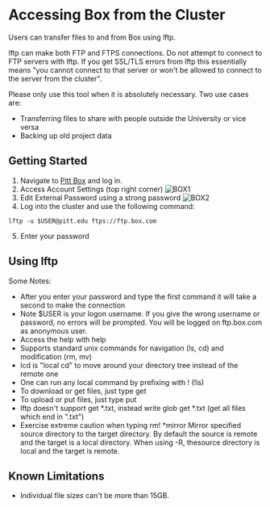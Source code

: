 # Accessing Box from the Cluster
Users can transfer files to and from Box using lftp.

lftp can make both FTP and FTPS connections. Do not attempt to connect to 
FTP servers with lftp. If you get SSL/TLS errors from lftp this essentially
means "you cannot connect to that server or won't be allowed to connect
to the server from the cluster".

Please only use this tool when it is absolutely necessary. 
Two use cases are:
- Transferring files to share with people outside the University or vice versa
- Backing up old project data

## Getting Started
1. Navigate to [Pitt Box](https://pitt.app.box.com/) and log in.
2. Access Account Settings (top right corner)
![BOX1](../../_assets/img/data-management/box_1.png)
3. Edit External Password using a strong password
![BOX2](../../_assets/img/data-management/box_2.png)
4. Log into the cluster and use the following command:
```commandline
lftp -u $USER@pitt.edu ftps://ftp.box.com
```
5. Enter your password

## Using lftp
Some Notes:

* After you enter your password and type the first command it will take a second to make the connection
* Note $USER is your logon username. If you give the wrong username or password, no errors will be prompted. You will be logged on ftp.box.com as anonymous user.
* Access the help with help
* Supports standard unix commands for navigation (ls, cd) and modification (rm, mv)
* lcd is "local cd" to move around your directory tree instead of the remote one
* One can run any local command by prefixing with ! (!ls)
* To download or get files, just type get
* To upload or put files, just type put
* lftp doesn't support get *.txt, instead write glob get *.txt (get all files which end in ".txt")
* Exercise extreme caution when typing rm!
*mirror Mirror specified source directory to the target directory. By default the source is remote and the target is a local directory. When using  -R,  thesource directory is local and the target is remote.

## Known Limitations
* Individual file sizes can't be more than 15GB.